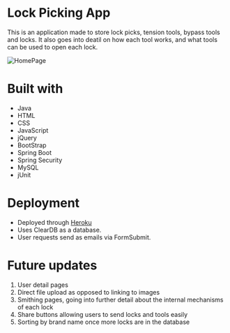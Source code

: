<h1>Lock Picking App</h1>

This is an application made to store lock picks, tension tools, bypass tools and locks. It also goes into deatil on how each tool works, and what tools can be used to open each lock.

![HomePage](https://user-images.githubusercontent.com/85071007/174098067-b25ea2e5-380f-4a73-ba6b-d9f78b5fc636.JPG)

<h1>Built with</h1>

<ul>
  <li>Java</li>
  <li>HTML</li>
  <li>CSS</li>
  <li>JavaScript</li>
  <li>jQuery</li>
  <li>BootStrap</li>
  <li>Spring Boot</li>
  <li>Spring Security</li>
  <li>MySQL</li>
  <li>jUnit</li>
</ul>

<h1>Deployment</h1>
<ul>
  <li>Deployed through <a href="https://lockpickingapp.herokuapp.com/">Heroku</a></li>
  <li>Uses ClearDB as a database.</li>
  <li>User requests send as emails via FormSubmit.</li>
</ul>

<h1>Future updates</h1>
<ol>
  <li>User detail pages</li>
  <li>Direct file upload as opposed to linking to images</li>
  <li>Smithing pages, going into further detail about the internal mechanisms of each lock</li>
  <li>Share buttons allowing users to send locks and tools easily</li>
  <li>Sorting by brand name once more locks are in the database</li>
</ol>
